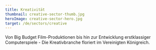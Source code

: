 ```yaml
---
title: Kreativität
thumbnail: creative-sector-thumb.jpg
heroImage: creative-sector-hero.jpg
target: /de/sectors/creative
---
```


Von Big Budget Film-Produktionen bis hin zur Entwicklung erstklassiger Computerspiele - Die Kreativbranche floriert im Vereinigten Königreich.